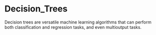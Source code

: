# Decision_Trees
Decision trees are versatile machine learning algorithms that can perform both classification and regression tasks, and even multioutput tasks.
